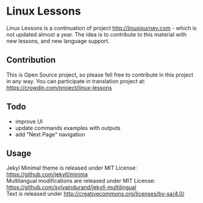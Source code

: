 # Linux Lessons

Linux Lessons is a continuation of project http://linuxjourney.com - which is not updated almost a year. The idea is to contribute to this material with new lessons, and new language support.

## Contribution
This is Open Source project, so please fell free to contribute in this project in any way. You can participate in translation project at: https://crowdin.com/project/linux-lessons  

## Todo
* improve UI
* update commands examples with outputs
* add "Next Page" navigation

## Usage
Jekyl Minimal theme is released under MIT License: https://github.com/jekyll/minima  
Multilangual modifications are released under MIT License: https://github.com/sylvaindurand/jekyll-multilingual  
Text is released under http://creativecommons.org/licenses/by-sa/4.0/  
